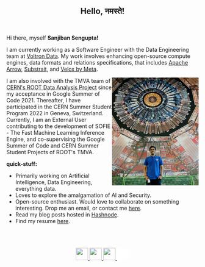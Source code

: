 <h2 align="center">Hello, नमस्ते! </h2>

<br />


Hi there, myself **Sanjiban Sengupta!**

I am currently working as a Software Engineer with the Data Engineering team at [Voltron Data](https://voltrondata.com/). My work involves enhancing open-source compute engines, data formats and relations specifications, that includes [Apache Arrow](https://arrow.apache.org/), [Substrait](https://substrait.io/), and [Velox by Meta](https://velox-lib.io/).

<img align="right" height="45%" width="45%" src="https://raw.githubusercontent.com/sanjibansg/sanjibansg/master/Files/IMG_20230501_033319.jpg" />


I am also involved with the TMVA team of [CERN's ROOT Data Analysis Project](https://root.cern/) since my acceptance in Google Summer of Code 2021. Thereafter, I have participated in the CERN Summer Student Program 2022 in Geneva, Switzerland. Currently, I am an External User contributing to the development of SOFIE - The Fast Machine Learning Inference Engine, and co-supervising the Google Summer of Code and CERN Summer Student Projects of ROOT's TMVA. 


**quick-stuff:**
- Primarily working on Artificial Intelligence, Data Engineering, everything data.
- Loves to explore the amalgamation of AI and Security.
- Open-source enthusiast. Would love to collaborate on something interesting. Drop me an email, or contact me [here](https://forms.gle/4Wcps8JmsUfkL7vX9).
- Read my blog posts hosted in [Hashnode](https://sanjiban.hashnode.dev/).
- Find my resume [here](https://drive.google.com/drive/folders/1GfvWZsKu4RXfIwAe1YKNp7PxOOPgZRVe?usp=sharing).


<br />
<br/>

<p align="center">
<a target="_blank" href="https://www.twitter.com/sanjibansg">
<img height="32" width="32" src="https://cdn.simpleicons.org/twitter" />
</a>
<a target="_blank" href="https://www.linkedin.com/in/sanjiban-sengupta/">
<img height="32" width="32" src="https://cdn.simpleicons.org/linkedin" />
</a>
<a target="_blank" href="mailto:sanjiban.sg@gmail.com">
<img height="32" width="32" src="https://cdn.simpleicons.org/gmail" />
</a>
<a target="_blank" href="https://sanjibansg.github.io/">
<img height="32" width="32" src="https://raw.githubusercontent.com/sanjibansg/sanjibansg/master/Files/globe.png"
</a>


</p>
